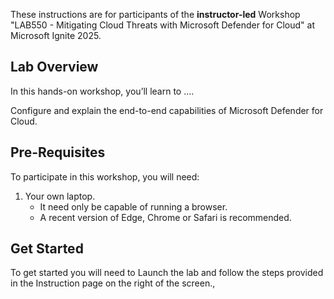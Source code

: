 

These instructions are for participants of the **instructor-led** Workshop "LAB550 - Mitigating Cloud Threats with Microsoft Defender for Cloud" at Microsoft Ignite 2025.

## Lab Overview

In this hands-on workshop, you’ll learn to ....

Configure and explain the end-to-end capabilities of Microsoft Defender for Cloud.

## Pre-Requisites

To participate in this workshop, you will need:

1. Your own laptop.
   * It need only be capable of running a browser.
   * A recent version of Edge, Chrome or Safari is recommended.

## Get Started

To get started you will need to Launch the lab and follow the steps provided in the Instruction page on the right of the screen.,

